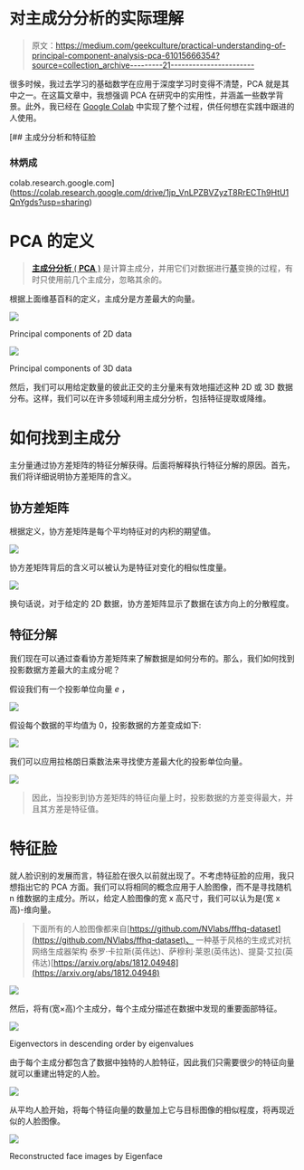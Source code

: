# 对主成分分析的实际理解

> 原文：<https://medium.com/geekculture/practical-understanding-of-principal-component-analysis-pca-61015666354?source=collection_archive---------21----------------------->

很多时候，我过去学习的基础数学在应用于深度学习时变得不清楚，PCA 就是其中之一。在这篇文章中，我想强调 PCA 在研究中的实用性，并涵盖一些数学背景。此外，我已经在 [Google Colab](https://colab.research.google.com/drive/1jp_VnLPZBVZyzT8RrECTh9HtU1QnYgds?usp=sharing) 中实现了整个过程，供任何想在实践中跟进的人使用。

[](https://colab.research.google.com/drive/1jp_VnLPZBVZyzT8RrECTh9HtU1QnYgds?usp=sharing) [## 主成分分析和特征脸

### 林炳成

colab.research.google.com](https://colab.research.google.com/drive/1jp_VnLPZBVZyzT8RrECTh9HtU1QnYgds?usp=sharing) 

# PCA 的定义

> [**主成分分析** ( **PCA** )](https://en.wikipedia.org/wiki/Principal_component_analysis) 是计算主成分，并用它们对数据进行[基](https://en.wikipedia.org/wiki/Change_of_basis)变换的过程，有时只使用前几个主成分，忽略其余的。

根据上面维基百科的定义，主成分是方差最大的向量。

![](img/dfe2a4e96ab4f88a7257629902edb36e.png)

Principal components of 2D data

![](img/159f242918281a9101add0ac4b76f6be.png)

Principal components of 3D data

然后，我们可以用给定数量的彼此正交的主分量来有效地描述这种 2D 或 3D 数据分布。这样，我们可以在许多领域利用主成分分析，包括特征提取或降维。

# 如何找到主成分

主分量通过协方差矩阵的特征分解获得。后面将解释执行特征分解的原因。首先，我们将详细说明协方差矩阵的含义。

## 协方差矩阵

根据定义，协方差矩阵是每个平均特征对的内积的期望值。

![](img/9844b164c25621dd24c2eda615fb112e.png)

协方差矩阵背后的含义可以被认为是特征对变化的相似性度量。

![](img/1d8eca2d16b72e1f9f0b02e7b3f03738.png)

换句话说，对于给定的 2D 数据，协方差矩阵显示了数据在该方向上的分散程度。

## 特征分解

我们现在可以通过查看协方差矩阵来了解数据是如何分布的。那么，我们如何找到投影数据方差最大的主成分呢？

假设我们有一个投影单位向量 *e* ，

![](img/d609c958db0d1b151e69fdb5f013638e.png)

假设每个数据的平均值为 0，投影数据的方差变成如下:

![](img/007637a32651ecfe35b7ef8ab3f7258f.png)

我们可以应用拉格朗日乘数法来寻找使方差最大化的投影单位向量。

![](img/d9f7698bd022ee06bcab1370a4e0709e.png)

> 因此，当投影到协方差矩阵的特征向量上时，投影数据的方差变得最大，并且其方差是特征值。

# 特征脸

就人脸识别的发展而言，特征脸在很久以前就出现了。不考虑特征脸的应用，我只想指出它的 PCA 方面。我们可以将相同的概念应用于人脸图像，而不是寻找随机 n 维数据的主成分。所以，给定人脸图像的宽 x 高尺寸，我们可以认为是(宽 x 高)-维向量。

> 下面所有的人脸图像都来自[https://github.com/NVlabs/ffhq-dataset](https://github.com/NVlabs/ffhq-dataset)、
> 一种基于风格的生成式对抗网络生成器架构
> 泰罗·卡拉斯(英伟达)、萨穆利·莱恩(英伟达)、提莫·艾拉(英伟达)[https://arxiv.org/abs/1812.04948](https://arxiv.org/abs/1812.04948)

![](img/9e669107d95973401c41b0b728afab66.png)

然后，将有(宽×高)个主成分，每个主成分描述在数据中发现的重要面部特征。

![](img/59fbe0ecbea3645722ddf6c94103429f.png)

Eigenvectors in descending order by eigenvalues

由于每个主成分都包含了数据中独特的人脸特征，因此我们只需要很少的特征向量就可以重建出特定的人脸。

![](img/0d6d82463cb81a310241a05c3e56b13d.png)

从平均人脸开始，将每个特征向量的数量加上它与目标图像的相似程度，将再现近似的人脸图像。

![](img/4299927c6b6c8525daa2574d798c173a.png)

Reconstructed face images by Eigenface